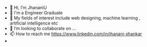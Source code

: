 - 👋 Hi, I’m JhananiU
- 👀 I'm a Engineer Graduate
- 🌱 My fields of interest include web designing, machine learning , artificial intelligence etc
- 💞️ I’m looking to collaborate on ...
- 📫 How to reach me https://www.linkedin.com/in/jhanani-shankar
-

<!---
JhananiU/JhananiU is a ✨ special ✨ repository because its `README.md` (this file) appears on your GitHub profile.
You can click the Preview link to take a look at your changes.
--->
